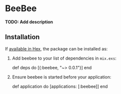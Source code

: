 # BeeBee

**TODO: Add description**

## Installation

If [available in Hex](https://hex.pm/docs/publish), the package can be installed as:

  1. Add beebee to your list of dependencies in `mix.exs`:

        def deps do
          [{:beebee, "~> 0.0.1"}]
        end

  2. Ensure beebee is started before your application:

        def application do
          [applications: [:beebee]]
        end

